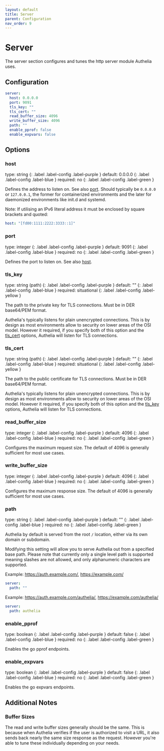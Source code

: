 ```yaml
---
layout: default
title: Server
parent: Configuration
nav_order: 9
---
```


# Server

The server section configures and tunes the http server module Authelia uses.

## Configuration

```yaml
server:
  host: 0.0.0.0
  port: 9091
  tls_key: ""
  tls_cert: ""
  read_buffer_size: 4096
  write_buffer_size: 4096
  path: ""
  enable_pprof: false
  enable_expvars: false
```

## Options

### host
<div markdown="1">
type: string
{: .label .label-config .label-purple } 
default: 0.0.0.0
{: .label .label-config .label-blue }
required: no
{: .label .label-config .label-green }
</div>

Defines the address to listen on. See also [port](#port). Should typically be `0.0.0.0` or `127.0.0.1`, the former for
containerized environments and the later for daemonized environments like init.d and systemd.

Note: If utilising an IPv6 literal address it must be enclosed by square brackets and quoted:

```yaml
host: "[fd00:1111:2222:3333::1]"
```

### port
<div markdown="1">
type: integer
{: .label .label-config .label-purple } 
default: 9091
{: .label .label-config .label-blue }
required: no
{: .label .label-config .label-green }
</div>

Defines the port to listen on. See also [host](#host).

### tls_key
<div markdown="1">
type: string (path)
{: .label .label-config .label-purple } 
default: ""
{: .label .label-config .label-blue }
required: situational
{: .label .label-config .label-yellow }
</div>

The path to the private key for TLS connections. Must be in DER base64/PEM format.

Authelia's typically listens for plain unencrypted connections. This is by design as most environments allow to
security on lower areas of the OSI model. However it required, if you specify both of this option and the 
[tls_cert](#tls_cert) options, Authelia will listen for TLS connections.

### tls_cert
<div markdown="1">
type: string (path)
{: .label .label-config .label-purple } 
default: ""
{: .label .label-config .label-blue }
required: situational
{: .label .label-config .label-yellow }
</div>

The path to the public certificate for TLS connections. Must be in DER base64/PEM format.

Authelia's typically listens for plain unencrypted connections. This is by design as most environments allow to
security on lower areas of the OSI model. However it required, if you specify both of this option and the
[tls_key](#tls_key) options, Authelia will listen for TLS connections.

### read_buffer_size
<div markdown="1">
type: integer 
{: .label .label-config .label-purple } 
default: 4096
{: .label .label-config .label-blue }
required: no
{: .label .label-config .label-green }
</div>

Configures the maximum request size. The default of 4096 is generally sufficient for most use cases.

### write_buffer_size
<div markdown="1">
type: integer 
{: .label .label-config .label-purple } 
default: 4096
{: .label .label-config .label-blue }
required: no
{: .label .label-config .label-green }
</div>

Configures the maximum response size. The default of 4096 is generally sufficient for most use cases.

### path
<div markdown="1">
type: string 
{: .label .label-config .label-purple } 
default: ""
{: .label .label-config .label-blue }
required: no
{: .label .label-config .label-green }
</div>

Authelia by default is served from the root `/` location, either via its own domain or subdomain.

Modifying this setting will allow you to serve Authelia out from a specified base path. Please note
that currently only a single level path is supported meaning slashes are not allowed, and only
alphanumeric characters are supported.

Example: https://auth.example.com/, https://example.com/
```yaml
server:
  path: ""
```

Example: https://auth.example.com/authelia/, https://example.com/authelia/
```yaml
server:
  path: authelia
```

### enable_pprof
<div markdown="1">
type: boolean
{: .label .label-config .label-purple } 
default: false
{: .label .label-config .label-blue }
required: no
{: .label .label-config .label-green }
</div>

Enables the go pprof endpoints.

### enable_expvars
<div markdown="1">
type: boolean
{: .label .label-config .label-purple } 
default: false
{: .label .label-config .label-blue }
required: no
{: .label .label-config .label-green }
</div>

Enables the go expvars endpoints.


## Additional Notes

### Buffer Sizes

The read and write buffer sizes generally should be the same. This is because when Authelia verifies
if the user is authorized to visit a URL, it also sends back nearly the same size response as the request. However
you're able to tune these individually depending on your needs.
